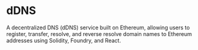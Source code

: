 # dDNS
A decentralized DNS (dDNS) service built on Ethereum, allowing users to register, transfer, resolve, and reverse resolve domain names to Ethereum addresses using Solidity, Foundry, and React.
